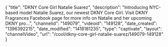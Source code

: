 {
    "title": "DKNY Core Girl Natalie Suarez",
    "description": "Introducing NYC-based model Natalie Suarez, our newest DKNY Core Girl. Visit DKNY Fragrances Facebook page for more info on Natalie and her upcoming DKNY pro...",
    "channelid": "149079",
    "videoid": "149128",
    "date_created": "1396392215",
    "date_modified": "1418181235",
    "type": "captivate",
    "layout": "channelVideo",
    "url": "\/cool\/dkny-core-girl-natalie-suarez\/149079-149128"
}
